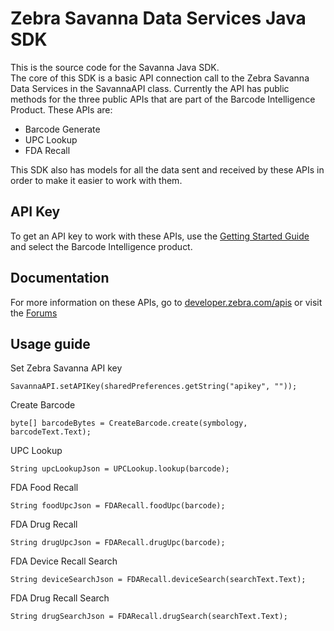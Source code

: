Zebra Savanna Data Services Java SDK
====================================

This is the source code for the Savanna Java SDK.  
The core of this SDK is a basic API connection call to the Zebra Savanna Data Services in the SavannaAPI class.  Currently the API has public methods for the three public APIs that are part of the Barcode Intelligence Product.  These APIs are:

* Barcode Generate
* UPC Lookup
* FDA Recall

This SDK also has models for all the data sent and received by these APIs in order to make it easier to work with them.  

API Key
-------

To get an API key to work with these APIs, use the [Getting Started Guide](https://developer.zebra.com/gsg) and select the Barcode Intelligence product.  

Documentation
-------------

For more information on these APIs, go to [developer.zebra.com/apis](https://developer.zebra.com/apis) or visit the [Forums](https://developer.zebra.com/forum/search?keys=&field_zebra_curated_tags_tid%5B%5D=273)

Usage guide
-----------

Set Zebra Savanna API key

`SavannaAPI.setAPIKey(sharedPreferences.getString("apikey", ""));`

Create Barcode

`byte[] barcodeBytes = CreateBarcode.create(symbology, barcodeText.Text);`

UPC Lookup

`String upcLookupJson = UPCLookup.lookup(barcode);`

FDA Food Recall

`String foodUpcJson = FDARecall.foodUpc(barcode);`

FDA Drug Recall

`String drugUpcJson = FDARecall.drugUpc(barcode);`

FDA Device Recall Search

`String deviceSearchJson = FDARecall.deviceSearch(searchText.Text);`

FDA Drug Recall Search

`String drugSearchJson = FDARecall.drugSearch(searchText.Text);`
